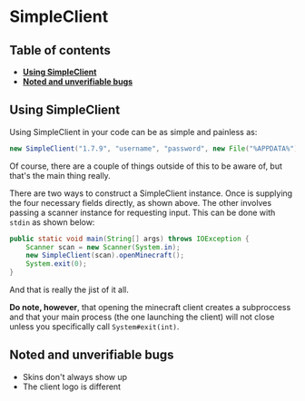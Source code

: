 SimpleClient
============

## Table of contents

 * __[Using SimpleClient](#usage)__
 * __[Noted and unverifiable bugs](#bugs)__

## <a name="usage"></a>Using SimpleClient

Using SimpleClient in your code can be as simple and painless as:

```java
new SimpleClient("1.7.9", "username", "password", new File("%APPDATA%")).openMinecraft();
```

Of course, there are a couple of things outside of this to be aware of, but that's the main thing really.

There are two ways to construct a SimpleClient instance. Once is supplying the four necessary fields
directly, as shown above. The other involves passing a scanner instance for requesting input. This can
be done with `stdin` as shown below:

```java
public static void main(String[] args) throws IOException {
    Scanner scan = new Scanner(System.in);
    new SimpleClient(scan).openMinecraft();
    System.exit(0);
}
```
And that is really the jist of it all.

**Do note, however**, that opening the minecraft client creates a subproccess and that your main process
(the one launching the client) will not close unless you specifically call `System#exit(int)`.

## <a name="bugs"></a>Noted and unverifiable bugs

* Skins don't always show up
* The client logo is different

